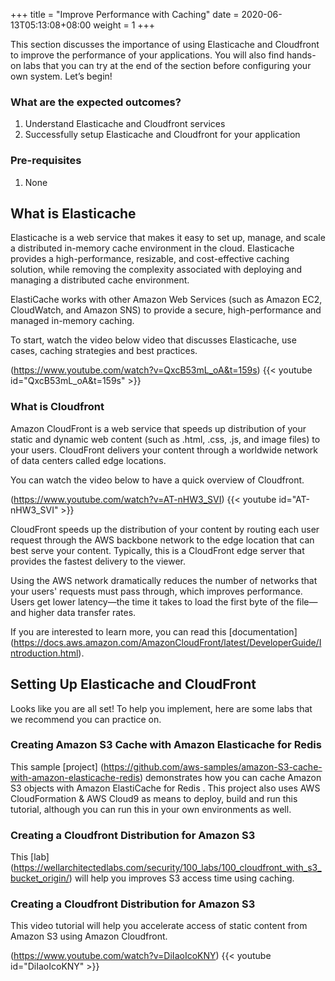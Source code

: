 +++
title = "Improve Performance with Caching"
date =  2020-06-13T05:13:08+08:00
weight = 1
+++

This section discusses the importance of using Elasticache and Cloudfront to improve the performance of your applications. You will also find hands-on labs that you can try at the end of the section before configuring your own system. Let’s begin!

### What are the expected outcomes?

1. Understand Elasticache and Cloudfront services
2. Successfully setup Elasticache and Cloudfront for your application

### Pre-requisites

1. None

## What is Elasticache

Elasticache is a web service that makes it easy to set up, manage, and scale a distributed in-memory cache environment in the cloud. Elasticache provides a high-performance, resizable, and cost-effective caching solution, while removing the complexity associated with deploying and managing a distributed cache environment.

ElastiCache works with other Amazon Web Services (such as Amazon EC2, CloudWatch, and Amazon SNS) to provide a secure, high-performance and managed in-memory caching.

To start, watch the video below video that discusses Elasticache, use cases, caching strategies and best practices.

(https://www.youtube.com/watch?v=QxcB53mL_oA&t=159s)
{{< youtube id="QxcB53mL_oA&t=159s" >}}


### What is Cloudfront 

Amazon CloudFront is a web service that speeds up distribution of your static and dynamic web content (such as .html, .css, .js, and image files) to your users. CloudFront delivers your content through a worldwide network of data centers called edge locations. 

You can watch the video below to have a quick overview of Cloudfront.

(https://www.youtube.com/watch?v=AT-nHW3_SVI)
{{< youtube id="AT-nHW3_SVI" >}}

CloudFront speeds up the distribution of your content by routing each user request through the AWS backbone network to the edge location that can best serve your content. Typically, this is a CloudFront edge server that provides the fastest delivery to the viewer. 

Using the AWS network dramatically reduces the number of networks that your users' requests must pass through, which improves performance. Users get lower latency—the time it takes to load the first byte of the file—and higher data transfer rates.

If you are interested to learn more, you can read this [documentation] (https://docs.aws.amazon.com/AmazonCloudFront/latest/DeveloperGuide/Introduction.html).

## Setting Up Elasticache and CloudFront

Looks like you are all set! To help you implement, here are some labs that we recommend you can practice on.

### Creating Amazon S3 Cache with Amazon Elasticache for Redis

This sample [project] (https://github.com/aws-samples/amazon-S3-cache-with-amazon-elasticache-redis) demonstrates how you can cache Amazon S3 objects with Amazon ElastiCache for Redis . This project also uses AWS CloudFormation & AWS Cloud9 as means to deploy, build and run this tutorial, although you can run this in your own environments as well.

### Creating a Cloudfront Distribution for Amazon S3

This [lab] (https://wellarchitectedlabs.com/security/100_labs/100_cloudfront_with_s3_bucket_origin/) will help you improves S3 access time using caching.

### Creating a Cloudfront Distribution for Amazon S3

This video tutorial will help you accelerate access of static content from Amazon S3 using Amazon Cloudfront.

(https://www.youtube.com/watch?v=DiIaoIcoKNY)
{{< youtube id="DiIaoIcoKNY" >}}
